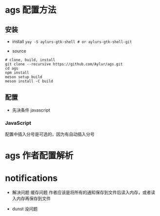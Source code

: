 # ags 配置方法

## 安装
- install
`yay -S aylurs-gtk-shell # or aylurs-gtk-shell-git`

- source
```
# clone, build, install
git clone --recursive https://github.com/Aylur/ags.git
cd ags
npm install
meson setup build
meson install -C build
```

## 配置
- 先决条件 javascript

### JavaScript
配置中插入分号是可选的，因为有自动插入分号

# ags 作者配置解析

# notifications
- 解决问题
    缓存问题
    作者应该是将所有的通知保存到文件后读入内存，或者读入内存再保存到文件

- dunst 没问题
